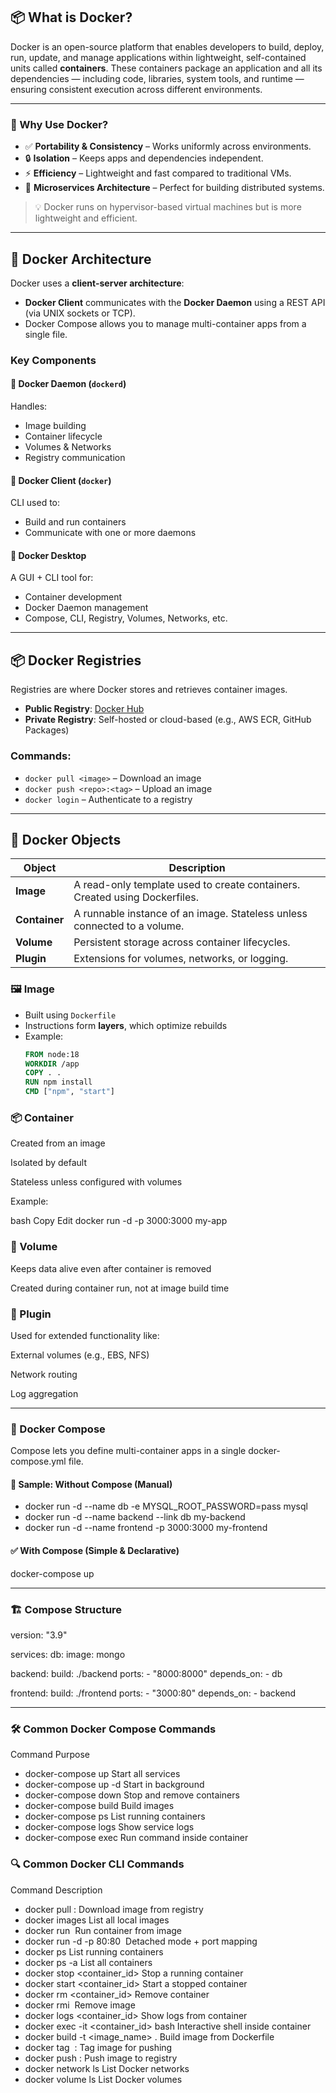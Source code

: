## 📦 What is Docker?

Docker is an open-source platform that enables developers to build, deploy, run, update, and manage applications within lightweight, self-contained units called **containers**. These containers package an application and all its dependencies — including code, libraries, system tools, and runtime — ensuring consistent execution across different environments.

---

### 🔧 Why Use Docker?

- ✅ **Portability & Consistency** – Works uniformly across environments.
- 🔒 **Isolation** – Keeps apps and dependencies independent.
- ⚡ **Efficiency** – Lightweight and fast compared to traditional VMs.
- 🧩 **Microservices Architecture** – Perfect for building distributed systems.

> 💡 Docker runs on hypervisor-based virtual machines but is more lightweight and efficient.

---

## 🧱 Docker Architecture

Docker uses a **client-server architecture**:

- **Docker Client** communicates with the **Docker Daemon** using a REST API (via UNIX sockets or TCP).
- Docker Compose allows you to manage multi-container apps from a single file.

### Key Components

#### 🔹 Docker Daemon (`dockerd`)
Handles:
- Image building
- Container lifecycle
- Volumes & Networks
- Registry communication

#### 🔹 Docker Client (`docker`)
CLI used to:
- Build and run containers
- Communicate with one or more daemons

#### 🔹 Docker Desktop
A GUI + CLI tool for:
- Container development
- Docker Daemon management
- Compose, CLI, Registry, Volumes, Networks, etc.

---

## 📦 Docker Registries

Registries are where Docker stores and retrieves container images.

- **Public Registry**: [Docker Hub](https://hub.docker.com)
- **Private Registry**: Self-hosted or cloud-based (e.g., AWS ECR, GitHub Packages)

### Commands:
- `docker pull <image>` – Download an image
- `docker push <repo>:<tag>` – Upload an image
- `docker login` – Authenticate to a registry

---

## 🧩 Docker Objects

| Object      | Description |
|-------------|-------------|
| **Image**   | A read-only template used to create containers. Created using Dockerfiles. |
| **Container** | A runnable instance of an image. Stateless unless connected to a volume. |
| **Volume**  | Persistent storage across container lifecycles. |
| **Plugin**  | Extensions for volumes, networks, or logging. |

### 🖼️ Image

- Built using `Dockerfile`
- Instructions form **layers**, which optimize rebuilds
- Example:
  ```dockerfile
  FROM node:18
  WORKDIR /app
  COPY . .
  RUN npm install
  CMD ["npm", "start"]
  
### 📦 Container
Created from an image

Isolated by default

Stateless unless configured with volumes

Example:

bash
Copy
Edit
docker run -d -p 3000:3000 my-app

### 💾 Volume
Keeps data alive even after container is removed

Created during container run, not at image build time

### 🔌 Plugin
Used for extended functionality like:

External volumes (e.g., EBS, NFS)

Network routing

Log aggregation

---

### 🧩 Docker Compose

Compose lets you define multi-container apps in a single docker-compose.yml file.

#### 📄 Sample: Without Compose (Manual)

- docker run -d --name db -e MYSQL_ROOT_PASSWORD=pass mysql 
- docker run -d --name backend --link db my-backend 
- docker run -d --name frontend -p 3000:3000 my-frontend 

#### ✅ With Compose (Simple & Declarative)

docker-compose up

---

### 🏗️ Compose Structure

version: "3.9"

services:
  db:
    image: mongo

  backend:
    build: ./backend
    ports:
      - "8000:8000"
    depends_on:
      - db

  frontend:
    build: ./frontend
    ports:
      - "3000:80"
    depends_on:
      - backend

---

  
### 🛠️ Common Docker Compose Commands
Command	Purpose
- docker-compose up	Start all services 
- docker-compose up -d	Start in background
- docker-compose down	Stop and remove containers
- docker-compose build	Build images
- docker-compose ps	List running containers
- docker-compose logs	Show service logs
- docker-compose exec <svc>	Run command inside container

### 🔍 Common Docker CLI Commands
Command	Description
- docker pull <image>:<tag>	Download image from registry
- docker images	List all local images
- docker run <image>	Run container from image
- docker run -d -p 80:80 <image>	Detached mode + port mapping
- docker ps	List running containers
- docker ps -a	List all containers
- docker stop <container_id>	Stop a running container
- docker start <container_id>	Start a stopped container
- docker rm <container_id>	Remove container
- docker rmi <image>	Remove image
- docker logs <container_id>	Show logs from container
- docker exec -it <container_id> bash	Interactive shell inside container
- docker build -t <image_name> .	Build image from Dockerfile
- docker tag <image> <repo>:<tag>	Tag image for pushing
- docker push <repo>:<tag>	Push image to registry
- docker network ls	List Docker networks
- docker volume ls	List Docker volumes
